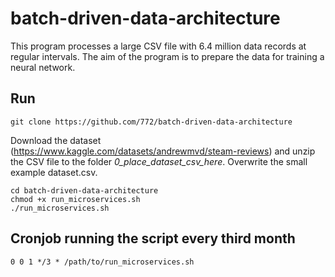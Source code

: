 # batch-driven-data-architecture

This program processes a large CSV file with 6.4 million data records at regular intervals. The aim of the program is to prepare the data for training a neural network.

## Run

```
git clone https://github.com/772/batch-driven-data-architecture
```
Download the dataset (https://www.kaggle.com/datasets/andrewmvd/steam-reviews) and unzip the CSV file to the folder *0_place_dataset_csv_here*. Overwrite the small example dataset.csv.
```
cd batch-driven-data-architecture
chmod +x run_microservices.sh
./run_microservices.sh
```

## Cronjob running the script every third month

```
0 0 1 */3 * /path/to/run_microservices.sh
```

